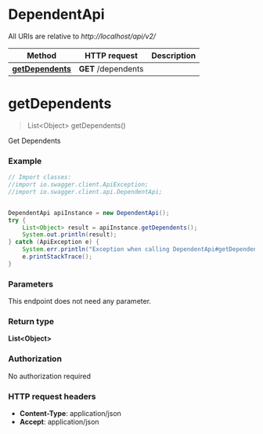 # DependentApi

All URIs are relative to *http://localhost/api/v2/*

Method | HTTP request | Description
------------- | ------------- | -------------
[**getDependents**](DependentApi.md#getDependents) | **GET** /dependents | 


<a name="getDependents"></a>
# **getDependents**
> List&lt;Object&gt; getDependents()



Get Dependents

### Example
```java
// Import classes:
//import io.swagger.client.ApiException;
//import io.swagger.client.api.DependentApi;


DependentApi apiInstance = new DependentApi();
try {
    List<Object> result = apiInstance.getDependents();
    System.out.println(result);
} catch (ApiException e) {
    System.err.println("Exception when calling DependentApi#getDependents");
    e.printStackTrace();
}
```

### Parameters
This endpoint does not need any parameter.

### Return type

**List&lt;Object&gt;**

### Authorization

No authorization required

### HTTP request headers

 - **Content-Type**: application/json
 - **Accept**: application/json


